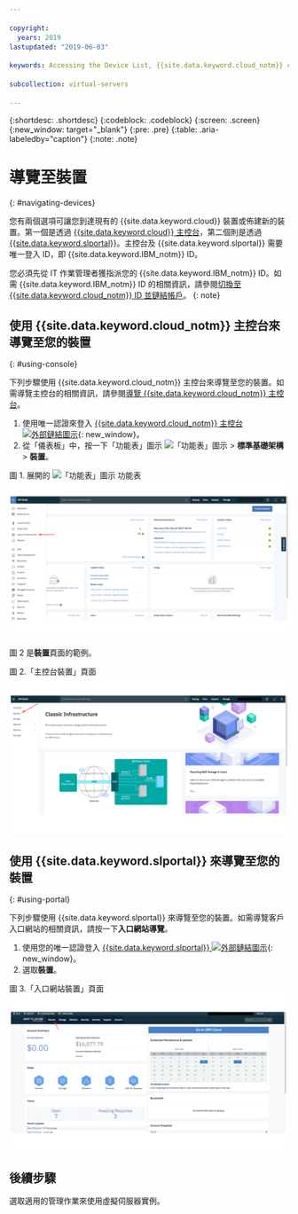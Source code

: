 ```yaml
---

copyright:
  years: 2019
lastupdated: "2019-06-03"

keywords: Accessing the Device List, {{site.data.keyword.cloud_notm}} console, {{site.data.keyword.cloud_notm}} infrastructure customer portal

subcollection: virtual-servers

---
```


{:shortdesc: .shortdesc}
{:codeblock: .codeblock}
{:screen: .screen}
{:new_window: target="_blank"}
{:pre: .pre}
{:table: .aria-labeledby="caption"}
{:note: .note}

# 導覽至裝置
{: #navigating-devices}

您有兩個選項可讓您到達現有的 {{site.data.keyword.cloud}} 裝置或佈建新的裝置。第一個是透過 [{{site.data.keyword.cloud}} 主控台](#using-console)，第二個則是透過 [{{site.data.keyword.slportal}}](#using-portal)。主控台及 {{site.data.keyword.slportal}} 需要唯一登入 ID，即 {{site.data.keyword.IBM_notm}} ID。

您必須先從 IT 作業管理者獲指派您的 {{site.data.keyword.IBM_notm}} ID。如需 {{site.data.keyword.IBM_notm}} ID 的相關資訊，請參閱[切換至 {{site.data.keyword.cloud_notm}} ID 並鏈結帳戶](/docs/account?topic=account-unifyingaccounts#unifyingaccounts)。
{: note}

## 使用 {{site.data.keyword.cloud_notm}} 主控台來導覽至您的裝置
{: #using-console}

下列步驟使用 {{site.data.keyword.cloud_notm}} 主控台來導覽至您的裝置。如需導覽主控台的相關資訊，請參閱[導覽 {{site.data.keyword.cloud_notm}} 主控台](/docs/overview?topic=overview-ui#ui)。

1. 使用唯一認證來登入 [{{site.data.keyword.cloud_notm}} 主控台 ![外部鏈結圖示](../../icons/launch-glyph.svg "外部鏈結圖示")](https://cloud.ibm.com/){: new_window}。
2. 從「儀表板」中，按一下「功能表」圖示 ![「功能表」圖示](../../icons/icon_hamburger.svg) > **標準基礎架構** > **裝置**。

圖 1. 展開的 ![「功能表」圖示](../../icons/icon_hamburger.svg) 功能表
![圖 1. 展開的 ![功能表圖示](../../icons/icon_hamburger.svg) 功能表](/images/expanded-hamburger-menu.png "展開的 ![功能表圖示](../../icons/icon_hamburger.svg) 功能表")

圖 2 是**裝置**頁面的範例。

圖 2.「主控台裝置」頁面
![圖 2.「主控台裝置」頁面](/images/device-list.png "「主控台裝置」頁面")

## 使用 {{site.data.keyword.slportal}} 來導覽至您的裝置
{: #using-portal}

下列步驟使用 {{site.data.keyword.slportal}} 來導覽至您的裝置。如需導覽客戶入口網站的相關資訊，請按一下**入口網站導覽**。

1. 使用您的唯一認證登入 [{{site.data.keyword.slportal}} ![外部鏈結圖示](../../icons/launch-glyph.svg "外部鏈結圖示")](https://control.softlayer.com){: new_window}。
2. 選取**裝置**。

圖 3.「入口網站裝置」頁面
![圖 3.「入口網站裝置」頁面](/images/portal_device_list.png "「入口網站裝置」頁面")

## 後續步驟

選取適用的管理作業來使用虛擬伺服器實例。
